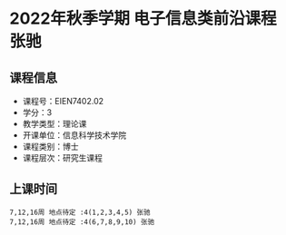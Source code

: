 # 2022年秋季学期 电子信息类前沿课程 张驰






## 课程信息

- 课程号：EIEN7402.02
- 学分：3
- 教学类型：理论课
- 开课单位：信息科学技术学院
- 课程类别：博士
- 课程层次：研究生课程

## 上课时间

```
7,12,16周 地点待定 :4(1,2,3,4,5) 张驰
7,12,16周 地点待定 :4(6,7,8,9,10) 张驰
```

